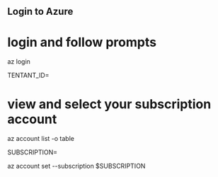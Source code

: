 ## Login to Azure

# login and follow prompts

az login 

TENTANT_ID=<your-tenant-id>

# view and select your subscription account

az account list -o table

SUBSCRIPTION=<id>

az account set --subscription $SUBSCRIPTION
